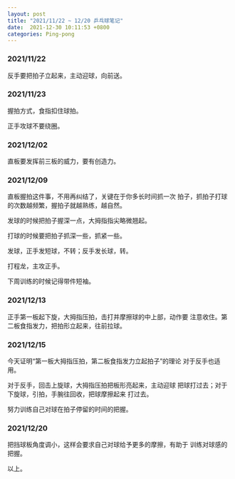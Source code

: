 ```yaml
---
layout: post
title: "2021/11/22 ~ 12/20 乒乓球笔记"
date:  2021-12-30 10:11:53 +0800
categories: Ping-pong
---
```


### 2021/11/22
反手要把拍子立起来，主动迎球，向前送。

### 2021/11/23
握拍方式，食指扣住球拍。

正手攻球不要绕圈。

### 2021/12/02
直板要发挥前三板的威力，要有创造力。

### 2021/12/09
直板握拍这件事，不用再纠结了，关键在于你多长时间抓一次
拍子，抓拍子打球的次数越频繁，握拍子就越熟练，越自然。

发球的时候把拍子握深一点，大拇指指尖略微翘起。

打球的时候要把拍子抓深一些，抓紧一些。

发球，正手发短球，不转；反手发长球，转。

打程龙，主攻正手。

下周训练的时候记得带件短袖。

### 2021/12/13
正手第一板起下旋，大拇指压拍，击打并摩擦球的中上部，动作要
注意收住。第二板食指发力，把拍形立起来，往前拉球。

### 2021/12/15
今天证明“第一板大拇指压拍，第二板食指发力立起拍子”的理论
对于反手也适用。

对于反手，回击上旋球，大拇指压拍把板形亮起来，主动迎球
把球打过去；对于下旋球，引拍，手腕往回收，把球摩擦起来
打过去。

努力训练自己对球在拍子停留的时间的把握。

### 2021/12/20
把挡球板角度调小，这样会要求自己对球给予更多的摩擦，有助于
训练对球感的把握。

以上。
